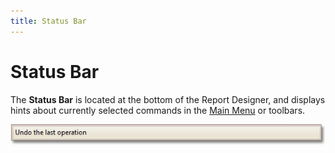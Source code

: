 ```yaml
---
title: Status Bar
---
```

# Status Bar
The **Status Bar** is located at the bottom of the Report Designer, and displays hints about currently selected commands in the [Main Menu](../../../../../../interface-elements-for-desktop/articles/report-designer/report-designer-for-winforms/report-designer-reference/report-designer-ui/main-menu.md) or toolbars.
 

![RD_Elements_StatusBar](../../../../../images/Img8288.png)